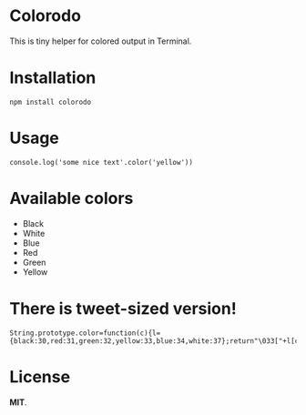 # Colorodo

This is tiny helper for colored output in Terminal.

# Installation

```
npm install colorodo
```

# Usage

```
console.log('some nice text'.color('yellow'))
```

# Available colors

- Black
- White
- Blue
- Red
- Green
- Yellow

# There is tweet-sized version!

```
String.prototype.color=function(c){l={black:30,red:31,green:32,yellow:33,blue:34,white:37};return"\033["+l[c]+"m"+this+"\033[0m"}
```

# License

**MIT**.